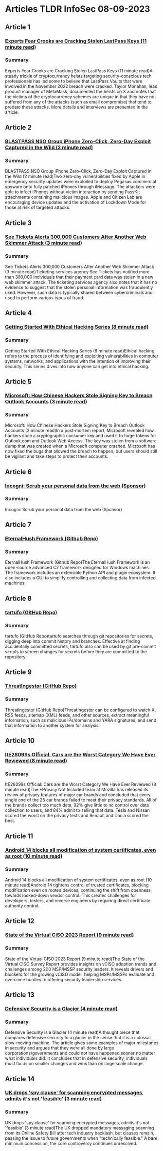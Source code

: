 # Articles TLDR InfoSec 08-09-2023

## Article 1
### [Experts Fear Crooks are Cracking Stolen LastPass Keys (11 minute read)](no_url)
### Summary 
 Experts Fear Crooks are Cracking Stolen LastPass Keys (11 minute read)A steady trickle of cryptocurrency heists targeting security-conscious tech professionals has led some to believe that LastPass Vaults that were involved in the November 2022 breach were cracked. Taylor Monahan, lead product manager of MetaMask, documented the heists on X and notes that the victims of the cryptocurrency schemes are unique in that they have not suffered from any of the attacks (such as email compromise) that tend to predate these attacks. More details and interviews are presented in the article.

## Article 2
### [BLASTPASS NSO Group iPhone Zero-Click, Zero-Day Exploit Captured in the Wild (2 minute read)](no_url)
### Summary 
 BLASTPASS NSO Group iPhone Zero-Click, Zero-Day Exploit Captured in the Wild (2 minute read)Two zero-day vulnerabilities fixed by Apple in emergency security updates were exploited to deploy Pegasus commercial spyware onto fully patched iPhones through iMessage. The attackers were able to infect iPhones without victim interaction by sending PassKit attachments containing malicious images. Apple and Citizen Lab are encouraging device updates and the activation of Lockdown Mode for those at risk of targeted attacks.

## Article 3
### [See Tickets Alerts 300,000 Customers After Another Web Skimmer Attack (3 minute read)](no_url)
### Summary 
 See Tickets Alerts 300,000 Customers After Another Web Skimmer Attack (3 minute read)Ticketing services agency See Tickets has notified more than 300,000 individuals that their payment card data was stolen in a new web skimmer attack. The ticketing services agency also notes that it has no evidence to suggest that the stolen personal information was fraudulently used. However, such data is typically shared between cybercriminals and used to perform various types of fraud.

## Article 4
### [Getting Started With Ethical Hacking Series (8 minute read)](no_url)
### Summary 
 Getting Started With Ethical Hacking Series (8 minute read)Ethical hacking refers to the process of identifying and exploiting vulnerabilities in computer systems, networks, and applications with the intention of improving their security. This series dives into how anyone can get into ethical hacking.

## Article 5
### [Microsoft: How Chinese Hackers Stole Signing Key to Breach Outlook Accounts (3 minute read)](no_url)
### Summary 
 Microsoft: How Chinese Hackers Stole Signing Key to Breach Outlook Accounts (3 minute read)In a post-mortem report, Microsoft revealed how hackers stole a cryptographic consumer key and used it to forge tokens for Outlook.com and Outlook Web Access. The key was stolen from a software dump that was created when a Microsoft computer crashed. Microsoft has now fixed the bugs that allowed the breach to happen, but users should still be vigilant and take steps to protect their accounts.

## Article 6
### [Incogni: Scrub your personal data from the web (Sponsor)](no_url)
### Summary 
 Incogni: Scrub your personal data from the web (Sponsor)

## Article 7
### [EternalHush Framework (Github Repo)](no_url)
### Summary 
 EternalHush Framework (Github Repo)The EternalHush Framework is an open-source advanced C2 framework designed for Windows machines. The framework includes an extensible Python API and plugin ecosystem. It also includes a GUI to simplify controlling and collecting data from infected machines

## Article 8
### [tartufo (GitHub Repo)](no_url)
### Summary 
 tartufo (GitHub Repo)tartufo searches through git repositories for secrets, digging deep into commit history and branches. Effective at finding accidentally committed secrets, tartufo also can be used by git pre-commit scripts to screen changes for secrets before they are committed to the repository.

## Article 9
### [ThreatIngestor (GitHub Repo)](no_url)
### Summary 
 ThreatIngestor (GitHub Repo)ThreatIngestor can be configured to watch X, RSS feeds, sitemap (XML) feeds, and other sources, extract meaningful information, such as malicious IPs/domains and YARA signatures, and send that information to another system for analysis.

## Article 10
### [ItE28099s Official: Cars are the Worst Category We Have Ever Reviewed (8 minute read)](no_url)
### Summary 
 ItE28099s Official: Cars are the Worst Category We Have Ever Reviewed (8 minute read)The *Privacy Not Included team at Mozilla has released its review of privacy features of major car brands and concluded that every single one of the 25 car brands failed to meet their privacy standards. All of the brands collect too much data, 92% give little to no control over data collection to users, and 84% admit to selling that data. Tesla and Nissan scored the worst on the privacy tests and Renault and Dacia scored the best.

## Article 11
### [Android 14 blocks all modification of system certificates, even as root (10 minute read)](no_url)
### Summary 
 Android 14 blocks all modification of system certificates, even as root (10 minute read)Android 14 tightens control of trusted certificates, blocking modification even on rooted devices, continuing the shift from openness towards locked-down vendor control. This creates challenges for developers, testers, and reverse engineers by requiring direct certificate authority control.

## Article 12
### [State of the Virtual CISO 2023 Report (9 minute read)](no_url)
### Summary 
 State of the Virtual CISO 2023 Report (9 minute read)The State of the Virtual CISO Survey Report provides insights on vCISO adoption trends and challenges among 200 MSP/MSSP security leaders. It reveals drivers and blockers for the growing vCISO model, helping MSPs/MSSPs evaluate and overcome hurdles to offering security leadership services.

## Article 13
### [Defensive Security is a Glacier (4 minute read)](no_url)
### Summary 
 Defensive Security is a Glacier (4 minute read)A thought piece that compares defensive security to a glacier in the sense that it is a colossal, slow-moving machine. The article gives some examples of major milestones in security and argues that they were all done by large corporations/governments and could not have happened sooner no matter what individuals did. It concludes that in defensive security, individuals must focus on smaller changes and wins than on large scale change.

## Article 14
### [UK drops 'spy clause' for scanning encrypted messages, admits it's not 'feasible' (3 minute read)](no_url)
### Summary 
 UK drops 'spy clause' for scanning encrypted messages, admits it's not 'feasible' (3 minute read)</a>The UK dropped mandatory messaging scanning from its Online Safety Bill after tech industry backlash, but clauses remain, passing the issue to future governments when "technically feasible." A bare minimum concession, the core controversy continues unresolved.</span>

